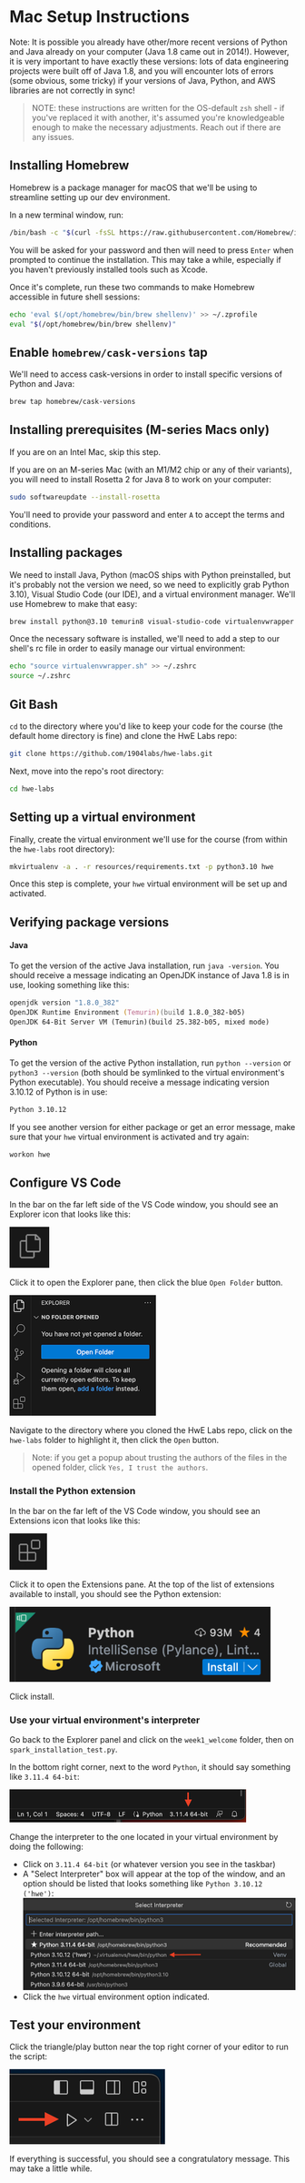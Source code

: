 # Mac Setup Instructions

Note: It is possible you already have other/more recent versions of Python and Java already on your computer (Java 1.8 came out in 2014!). However, it is very important to have exactly these versions: lots of data engineering projects were built off of Java 1.8, and you will encounter lots of errors (some obvious, some tricky) if your versions of Java, Python, and AWS libraries are not correctly in sync!

> NOTE: these instructions are written for the OS-default `zsh` shell - if you've replaced it with another, it's assumed you're knowledgeable enough to make the necessary adjustments. Reach out if there are any issues.

## Installing Homebrew

Homebrew is a package manager for macOS that we'll be using to streamline setting up our dev environment.

In a new terminal window, run:

```zsh
/bin/bash -c "$(curl -fsSL https://raw.githubusercontent.com/Homebrew/install/HEAD/install.sh)"
```

You will be asked for your password and then will need to press `Enter` when prompted to continue the installation. This may take a while, especially if you haven't previously installed tools such as Xcode.

Once it's complete, run these two commands to make Homebrew accessible in future shell sessions:

```bash
echo 'eval $(/opt/homebrew/bin/brew shellenv)' >> ~/.zprofile
eval "$(/opt/homebrew/bin/brew shellenv)"
```

## Enable `homebrew/cask-versions` tap

We'll need to access cask-versions in order to install specific versions of Python and Java:

```zsh
brew tap homebrew/cask-versions
```

## Installing prerequisites (M-series Macs only)

If you are on an Intel Mac, skip this step.

If you are on an M-series Mac (with an M1/M2 chip or any of their variants), you will need to install Rosetta 2 for Java 8 to work on your computer:
```zsh
sudo softwareupdate --install-rosetta
```

You'll need to provide your password and enter `A` to accept the terms and conditions.

## Installing packages

We need to install Java, Python (macOS ships with Python preinstalled, but it's probably not the version we need, so we need to explicitly grab Python 3.10), Visual Studio Code (our IDE), and a virtual environment manager. We'll use Homebrew to make that easy:

```zsh
brew install python@3.10 temurin8 visual-studio-code virtualenvwrapper 
```

Once the necessary software is installed, we'll need to add a step to our shell's rc file in order to easily manage our virtual environment:

```bash
echo "source virtualenvwrapper.sh" >> ~/.zshrc
source ~/.zshrc
```

## Git Bash

`cd` to the directory where you'd like to keep your code for the course (the default home directory is fine) and clone the HwE Labs repo:

```zsh
git clone https://github.com/1904labs/hwe-labs.git
```

Next, move into the repo's root directory:

```zsh
cd hwe-labs
```

## Setting up a virtual environment

Finally, create the virtual environment we'll use for the course (from within the `hwe-labs` root directory):

```zsh
mkvirtualenv -a . -r resources/requirements.txt -p python3.10 hwe
```

Once this step is complete, your `hwe` virtual environment will be set up and activated.

## Verifying package versions

#### Java
To get the version of the active Java installation, run `java -version`. You should receive a message indicating an OpenJDK instance of Java 1.8 is in use, looking something like this:

```zsh
openjdk version "1.8.0_382"
OpenJDK Runtime Environment (Temurin)(build 1.8.0_382-b05)
OpenJDK 64-Bit Server VM (Temurin)(build 25.382-b05, mixed mode)
```

#### Python
To get the version of the active Python installation, run `python --version` or `python3 --version` (both should be symlinked to the virtual environment's Python executable). You should receive a message indicating version 3.10.12 of Python is in use:

```zsh
Python 3.10.12
```

If you see another version for either package or get an error message, make sure that your `hwe` virtual environment is activated and try again:

```zsh
workon hwe
```

## Configure VS Code

In the bar on the far left side of the VS Code window, you should see an Explorer icon that looks like this: 

![Alt text](<resources/explore.png>)

Click it to open the Explorer pane, then click the blue `Open Folder` button.

![Alt text](<resources/open_folder.png>)

Navigate to the directory where you cloned the HwE Labs repo, click on the `hwe-labs` folder to highlight it, then click the `Open` button.

> Note: if you get a popup about trusting the authors of the files in the opened folder, click `Yes, I trust the authors`.

### Install the Python extension
In the bar on the far left of the VS Code window, you should see an Extensions icon that looks like this:

![Alt text](<resources/extensions.png>)

Click it to open the Extensions pane. At the top of the list of extensions available to install, you should see the Python extension:

![Alt text](<resources/python.png>)

Click install.

### Use your virtual environment's interpreter

Go back to the Explorer panel and click on the `week1_welcome` folder, then on `spark_installation_test.py`.

In the bottom right corner, next to the word `Python`, it should say something like `3.11.4 64-bit`:

![Alt text](<resources/python_version.png>)

Change the interpreter to the one located in your virtual environment by doing the following:

* Click on `3.11.4 64-bit` (or whatever version you see in the taskbar)
* A "Select Interpreter" box will appear at the top of the window, and an option should be listed that looks something like `Python 3.10.12 ('hwe')`:
  ![Alt text](<resources/interpreters.png>)
* Click the `hwe` virtual environment option indicated.

## Test your environment

Click the triangle/play button near the top right corner of your editor to run the script:

![Alt text](<resources/run.png>)

If everything is successful, you should see a congratulatory message. This may take a little while.